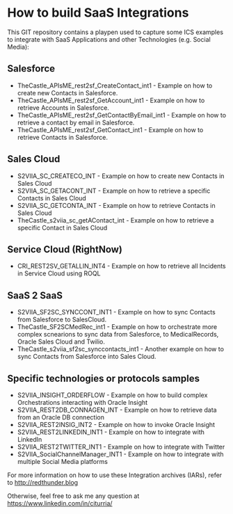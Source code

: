 <h1>How to build SaaS Integrations</h1>


This GIT repository contains a playpen used to capture some ICS examples to integrate with SaaS Applications and other Technologies (e.g. Social Media):

<h2>Salesforce</h2>

- TheCastle_APIsME_rest2sf_CreateContact_int1 - Example on how to create new Contacts in  Salesforce. 
- TheCastle_APIsME_rest2sf_GetAccount_int1 - Example on how to retrieve Accounts in  Salesforce. 
- TheCastle_APIsME_rest2sf_GetContactByEmail_int1 - Example on how to retrieve a contact by email in  Salesforce. 
- TheCastle_APIsME_rest2sf_GetContact_int1 - Example on how to retrieve Contacts in  Salesforce. 


<h2>Sales Cloud</h2>

- S2VIIA_SC_CREATECO_INT - Example on how to create new Contacts in Sales Cloud
- S2VIIA_SC_GETACONT_INT - Example on how to retrieve a specific Contacts  in Sales Cloud 
- S2VIIA_SC_GETCONTA_INT - Example on how to retrieve Contacts in Sales Cloud 
- TheCastle_s2viia_sc_getAContact_int - Example on how to retrieve a specific Contact in Sales Cloud 

<h2>Service Cloud (RightNow)</h2>

- CRI_REST2SV_GETALLIN_INT4 - Example on how to retrieve all Incidents in Service Cloud using ROQL


<h2>SaaS 2 SaaS</h2>

- S2VIIA_SF2SC_SYNCCONT_INT1  - Example on how to sync Contacts from Salesforce to SalesCloud.
- TheCastle_SF2SCMedRec_int1 - Example on how to orchestrate more complex scnearions to sync data from Salesforce, to MedicalRecords, Oracle Sales Cloud and Twilio.
- TheCastle_s2viia_sf2sc_synccontacts_int1 - Another example on how to sync Contacts from Salesforce into Sales Cloud.

<h2>Specific technologies or protocols samples</h2>

- S2VIIA_INSIGHT_ORDERFLOW  - Example on how to build complex Orchestrations interacting with Oracle Insight 
- S2VIIA_REST2DB_CONNAGEN_INT - Example on how to retrieve data from an Oracle DB connection 
- S2VIIA_REST2INSIG_INT2  - Example on how to invoke Oracle Insight 
- S2VIIA_REST2LINKEDIN_INT1 - Example on how to integrate with LinkedIn 
- S2VIIA_REST2TWITTER_INT1 - Example on how to integrate with Twitter
- S2VIIA_SocialChannelManager_INT1 - Example on how to integrate with multiple Social Media platforms 


For more information on how to use these Integration archives (IARs), refer to http://redthunder.blog 

Otherwise, feel free to ask me any question at https://www.linkedin.com/in/citurria/
